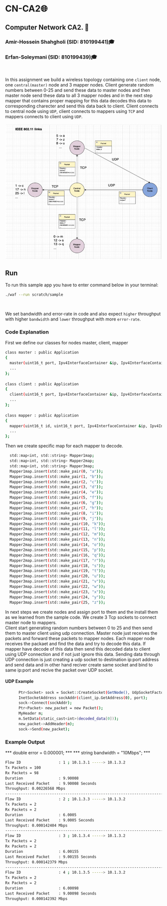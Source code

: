 # CN-CA2🌐
## Computer Network CA2. 📡

### Amir-Hossein Shahgholi (SID: 810199441)🎓

### Erfan-Soleymani (SID: 810199439)🎓
</br>

In this assignment we build a wireless topology containing one `client` node, one `central(master)` node and 3 mapper nodes.
Client generate random numbers between 0-25 and send these data to master nodes and then master node send these data to all 3 mapper nodes and in the next step mapper that contains proper mapping for this data decodes this data to corresponding charecter and send this data back to client.
Client connects to central node using `UDP`, client connects to mappers using `TCP` and mappers connects to client using `UDP`.
</br></br>
![Topology](images/Topology.png)

## Run
To run this sample app you have to enter command below in your terminal:
```bash
./waf --run scratch/sample
```
</br>

We set bandwidth and error-rate in code and also expect `higher` throughput with higher `bandwidth` and `lower` throughput with more `error-rate`.

### Code Explanation
First we define our classes for nodes master, client, mapper
```bash
class master : public Application
{
  master(uint16_t port, Ipv4InterfaceContainer &ip, Ipv4InterfaceContainer &mappers_ip);
  ...
};

class client : public Application
{
  client(uint16_t port, Ipv4InterfaceContainer &ip, Ipv4InterfaceContainer &my_ip);
  ...
};

class mapper : public Application
{
  mapper(uint16_t id, uint16_t port, Ipv4InterfaceContainer &ip, Ipv4InterfaceContainer &client_ip, std::map<int, std::string> mapp);
  ...
};
```

Then we create specific map for each mapper to decode.
```bash
  std::map<int, std::string> Mapper1map;
  std::map<int, std::string> Mapper2map;
  std::map<int, std::string> Mapper3map;
  Mapper1map.insert(std::make_pair(0, "a"));
  Mapper1map.insert(std::make_pair(1, "b"));
  Mapper1map.insert(std::make_pair(2, "c"));
  Mapper1map.insert(std::make_pair(3, "d"));
  Mapper1map.insert(std::make_pair(4, "e"));
  Mapper1map.insert(std::make_pair(5, "f"));
  Mapper1map.insert(std::make_pair(6, "g"));
  Mapper1map.insert(std::make_pair(7, "h"));
  Mapper1map.insert(std::make_pair(8, "i"));
  Mapper2map.insert(std::make_pair(9, "j"));
  Mapper2map.insert(std::make_pair(10, "k"));
  Mapper2map.insert(std::make_pair(11, "l"));
  Mapper2map.insert(std::make_pair(12, "m"));
  Mapper2map.insert(std::make_pair(13, "n"));
  Mapper2map.insert(std::make_pair(14, "o"));
  Mapper2map.insert(std::make_pair(15, "p"));
  Mapper2map.insert(std::make_pair(16, "q"));
  Mapper2map.insert(std::make_pair(17, "r"));
  Mapper3map.insert(std::make_pair(18, "s"));
  Mapper3map.insert(std::make_pair(19, "t"));
  Mapper3map.insert(std::make_pair(20, "u"));
  Mapper3map.insert(std::make_pair(21, "v"));
  Mapper3map.insert(std::make_pair(22, "w"));
  Mapper3map.insert(std::make_pair(23, "x"));
  Mapper3map.insert(std::make_pair(24, "y"));
  Mapper3map.insert(std::make_pair(25, "z"));
```

In next steps we create nodes and assign port to them and the install them as we learned from the sample code. We create 3 Tcp sockets to connect master node to mappers.</br>
Client start generating random numbers between 0 to 25 and then send them to master client using udp connection. Master node just receives the packets and forward these packets to mapper nodes. Each mapper node receives the packaet and find the data and try to decode this data. If mapper have decode of this data then send this decoded data to client using UDP connection and if not just ignore this data.
Sending data through UDP connection is just creating a udp socket to destination ip:port address and send data and in other hand reciver create same socket and bind to same ip:port and recive the packet over UDP socket.
#### UDP Example
```bash
      Ptr<Socket> sock = Socket::CreateSocket(GetNode(), UdpSocketFactory::GetTypeId());
      InetSocketAddress sockAddr(client_ip.GetAddress(0), port);
      sock->Connect(sockAddr);
      Ptr<Packet> new_packet = new Packet();
      MyHeader m;
      m.SetData(static_cast<int>(decoded_data[0]));
      new_packet->AddHeader(m);
      sock->Send(new_packet);
```

### Example Output

*** double error = 0.000001; ***
*** string bandwidth = "10Mbps"; ***
```bash
Flow ID                 : 1 ; 10.1.3.1 -----> 10.1.3.2
Tx Packets = 100
Rx Packets = 98
Duration                : 9.90008
Last Received Packet    : 9.90008 Seconds
Throughput: 0.00226568 Mbps
---------------------------------------------------------------------------
Flow ID                 : 2 ; 10.1.3.3 -----> 10.1.3.2
Tx Packets = 2
Rx Packets = 2
Duration                : 6.0005
Last Received Packet    : 9.0005 Seconds
Throughput: 0.000142404 Mbps
---------------------------------------------------------------------------
Flow ID                 : 3 ; 10.1.3.4 -----> 10.1.3.2
Tx Packets = 2
Rx Packets = 2
Duration                : 6.00155
Last Received Packet    : 9.00155 Seconds
Throughput: 0.000142379 Mbps
---------------------------------------------------------------------------
Flow ID                 : 4 ; 10.1.3.5 -----> 10.1.3.2
Tx Packets = 2
Rx Packets = 2
Duration                : 6.00098
Last Received Packet    : 9.00098 Seconds
Throughput: 0.000142392 Mbps
```
